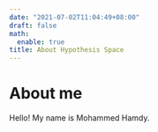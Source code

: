 ```yaml
---
date: "2021-07-02T11:04:49+08:00"
draft: false
math:
  enable: true
title: About Hypothesis Space
---
```


# About me

Hello! My name is Mohammed Hamdy.
